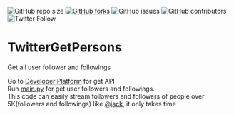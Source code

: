 ![GitHub repo size](https://img.shields.io/github/repo-size/ZarchiMohammad/TwitterGetPersons)
[![GitHub forks](https://img.shields.io/github/forks/ZarchiMohammad/TwitterGetPersons.svg)](https://github.com/ZarchiMohammad/TwitterGetPersons)
![GitHub issues](https://img.shields.io/github/issues/ZarchiMohammad/TwitterGetPersons)
![GitHub contributors](https://img.shields.io/github/contributors/ZarchiMohammad/TwitterGetPersons)
![Twitter Follow](https://img.shields.io/twitter/follow/ZarchiMohammad?style=social)

# TwitterGetPersons
Get all user follower and followings

Go to <a href="https://developer.twitter.com/">Developer Platform</a> for get API</br>
Run <a href="https://github.com/ZarchiMohammad/TwitterGetPersons/blob/main/main.py">main.py</a> for get user followers and followings.</br>
This code can easily stream followers and followers of people over 5K(followers and followings) like <a href="https://twitter.com/jack">@jack</a>, it only takes time

